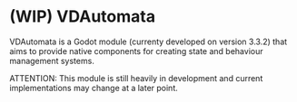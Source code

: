 # (WIP) VDAutomata
VDAutomata is a Godot module (currenty developed on version 3.3.2) that aims to provide native components for creating state and behaviour management systems.

ATTENTION: This module is still heavily in development and current implementations may change at a later point.
